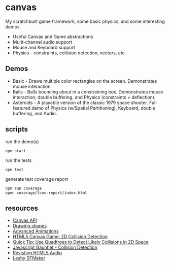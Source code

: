 # canvas

My scratchbuilt game framework, some basic physics, and some interesting demos.

* Useful Canvas and Game abstractions
* Multi-channel audio support
* Mouse and Keyboard support
* Physics - constraints, collision detection, vectors, etc

## Demos
* Basic - Draws multiple color rectangles on the screen. Demonstrates mouse interaction. 
* Balls - Balls bouncing about in a constraining box. Demonstrates mouse interaction, double buffering, and Physics (constraints + deflection). 
* Asteroids - A playable version of the classic 1979 space shooter. Full featured demo of Physics (w/Spatial Partitioning), Keyboard, double buffering, and Audio.

## scripts
run the demo(s)
```
npm start
```

run the tests
```
npm test
```

generate test coverage report
```
npm run coverage
open coverage/lcov-report/index.html
```

## resources
* [Canvas API](https://developer.mozilla.org/en-US/docs/Web/API/Canvas_API)
* [Drawing shapes](https://developer.mozilla.org/en-US/docs/Web/API/Canvas_API/Tutorial/Drawing_shapes)
* [Advanced Animations](https://developer.mozilla.org/en-US/docs/Web/API/Canvas_API/Tutorial/Advanced_animations)
* [HTML5 Canvas Game: 2D Collision Detection](http://blog.sklambert.com/html5-canvas-game-2d-collision-detection)
* [Quick Tip: Use Quadtrees to Detect Likely Collisions in 2D Space](https://gamedevelopment.tutsplus.com/tutorials/quick-tip-use-quadtrees-to-detect-likely-collisions-in-2d-space--gamedev-374)
* [Javascript Gauntlet - Collision Detection](https://codeincomplete.com/posts/javascript-gauntlet-collision-detection/)
* [Revisting HTML5 Audio](https://codeincomplete.com/posts/revisiting-html5-audio/)
* [Leshy SFMaker](https://www.leshylabs.com/apps/sfMaker/)

